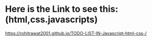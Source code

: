 # Here is the Link to see this:(html,css.javascripts)
https://rohitrawat2001.github.io/TODO-LIST-IN-Javascript-html-css-/

